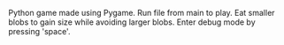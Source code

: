 Python game made using Pygame. Run file from main to play. Eat smaller blobs to gain size while avoiding larger blobs. Enter debug mode by pressing 'space'.
